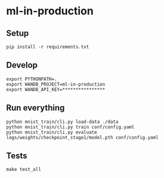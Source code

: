
# ml-in-production
## Setup
```
pip install -r requirements.txt
```

## Develop
```
export PYTHONPATH=.
export WANDB_PROJECT=ml-in-production
export WANDB_API_KEY=****************
```

## Run everything
```
python mnist_train/cli.py load-data ./data
python mnist_train/cli.py train conf/config.yaml
python mnist_train/cli.py evaluate logs/weights/checkpoint_stage1/model.pth conf/config.yaml
```
## Tests
```
make test_all
```
